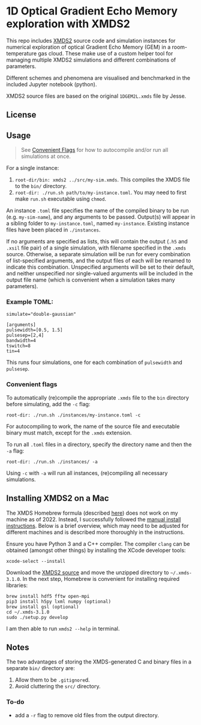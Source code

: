 # 1D Optical Gradient Echo Memory exploration with XMDS2
This repo includes [XMDS2](http://www.xmds.org) source code and simulation instances for numerical exploration of optical Gradient Echo Memory (GEM) in a room-temperature gas cloud. These make use of a custom helper tool for managing multiple XMDS2 simulations and different combinations of parameters.

Different schemes and phenomena are visualised and benchmarked in the included Jupyter notebook (python).

XMDS2 source files are based on the original `1DGEM2L.xmds` file by Jesse.

## License

## Usage
> See [Convenient Flags](#Convenient-flags) for how to autocompile and/or run all simulations at once.

For a single instance:
1. `root-dir/bin: xmds2 ../src/my-sim.xmds`. This compiles the XMDS file to the `bin/` directory.
2. `root-dir: ./run.sh path/to/my-instance.toml`. You may need to first make `run.sh` executable using `chmod`. 

An instance `.toml` file specifies the name of the compiled binary to be run (e.g. `my-sim-name`), and any arguments to be passed. Output(s) will appear in a sibling folder to `my-instance.toml`, named `my-instance`. Existing instance files have been placed in `./instances`.

If no arguments are specified as lists, this will contain the output (`.h5` and `.xsil` file pair) of a single simulation, with filename specified in the `.xmds` source. Otherwise, a separate simulation will be run for every combination of list-specified arguments, and the output files of each will be renamed to indicate this combination. Unspecified arguments will be set to their default, and neither unspecified nor single-valued arguments will be included in the
output file name (which is convenient when a simulation takes many
parameters).

### Example TOML:
```
simulate="double-gaussian"

[arguments]
pulsewidth=[0.5, 1.5]
pulsesep=[2,4]
bandwidth=4
tswitch=8
tin=4
```
This runs four simulations, one for each combination of `pulsewidth` and `pulsesep`.

### Convenient flags
To automatically (re)compile the appropriate `.xmds` file to the `bin` directory before simulating, add the `-c` flag:
```
root-dir: ./run.sh ./instances/my-instance.toml -c
```
For autocompiling to work, the name of the source file and executable binary must match, except for the `.xmds` extension.

To run all `.toml` files in a directory, specify the directory name and then the `-a` flag:
```
root-dir: ./run.sh ./instances/ -a
```

Using `-c` with `-a` will run all instances, (re)compiling all necessary simulations.

## Installing XMDS2 on a Mac
The XMDS Homebrew formula (described [here](http://www.xmds.org/installation.html#mac-os-x-installation)) does not work on my machine as of 2022. Instead, I successfully followed the [manual install instructions](http://www.xmds.org/installation.html#manual-installation-from-source). Below is a brief overview, which may need to be adjusted for different machines and is described more thoroughly in the instructions.

Ensure you have Python 3 and a C++ compiler. The compiler `clang` can be obtained (amongst other things) by installing the XCode developer tools:
```
xcode-select --install
```
Download the [XMDS2 source](https://sourceforge.net/projects/xmds/) and move the unzipped directory to `~/.xmds-3.1.0`. In the next step, Homebrew is convenient for installing required libraries:
```
brew install hdf5 fftw open-mpi
pip3 install h5py lxml numpy (optional)
brew install gsl (optional)
cd ~/.xmds-3.1.0
sudo ./setup.py develop
```

I am then able to run `xmds2 --help` in terminal.

## Notes
The two advantages of storing the XMDS-generated C and binary files in a separate `bin/` directory are:
1. Allow them to be `.gitignore`d.
2. Avoid cluttering the `src/` directory.

### To-do
- add a `-r` flag to remove old files from the output directory.
